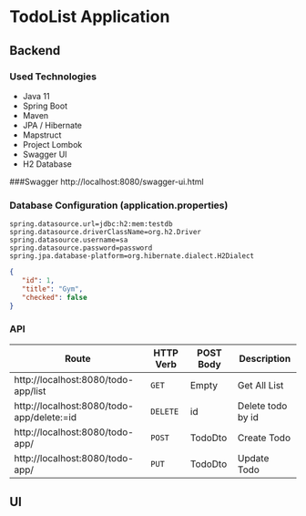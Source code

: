 # TodoList Application


## Backend
### Used Technologies
* Java 11
* Spring Boot
* Maven
* JPA / Hibernate
* Mapstruct
* Project Lombok
* Swagger UI
* H2 Database

###Swagger
http://localhost:8080/swagger-ui.html

### Database Configuration (application.properties)
```
spring.datasource.url=jdbc:h2:mem:testdb
spring.datasource.driverClassName=org.h2.Driver
spring.datasource.username=sa
spring.datasource.password=password
spring.jpa.database-platform=org.hibernate.dialect.H2Dialect
```

```json
{
   "id": 1,
   "title": "Gym",
   "checked": false
}
```
### API
| Route  | HTTP Verb  |POST Body   |Description   |
|---|---|---|---|
| http://localhost:8080/todo-app/list  |`GET`   |  Empty | Get All List
| http://localhost:8080/todo-app/delete:=id |`DELETE`   |  id | Delete todo by id  
| http://localhost:8080/todo-app/ |`POST`   |  TodoDto | Create Todo
| http://localhost:8080/todo-app/ |`PUT`   |  TodoDto | Update Todo

## UI

